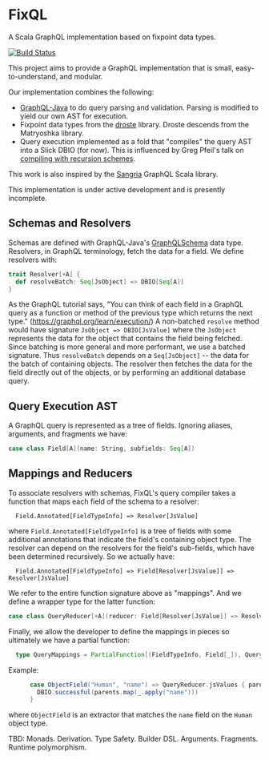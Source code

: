 # FixQL
A Scala GraphQL implementation based on fixpoint data types.

[![Build Status](https://travis-ci.org/Iterable/fixql.svg?branch=master)](https://travis-ci.org/Iterable/fixql)

This project aims to provide a GraphQL implementation that is small, easy-to-understand, and modular.

Our implementation combines the following:
- [GraphQL-Java][1] to do query parsing and validation. Parsing is modified to yield our own AST for execution.
- Fixpoint data types from the [droste][2] library. Droste descends from the Matryoshka library.
- Query execution implemented as a fold that "compiles" the query AST into a Slick DBIO (for now). This is influenced by Greg Pfeil's talk on [compiling with recursion schemes][3].

This work is also inspired by the [Sangria][4] GraphQL Scala library.

This implementation is under active development and is presently incomplete.

## Schemas and Resolvers

Schemas are defined with GraphQL-Java's [GraphQLSchema][5] data type. Resolvers, in GraphQL terminology, fetch the data for a field. We define resolvers with:

```scala
trait Resolver[+A] {
  def resolveBatch: Seq[JsObject] => DBIO[Seq[A]]
}
```

As the GraphQL tutorial says, "You can think of each field in a GraphQL query as a function or method of the previous type which returns the next type." (https://graphql.org/learn/execution/) A non-batched `resolve` method would have signature `JsObject => DBIO[JsValue]` where the `JsObject` represents the data for the object that contains the field being fetched. Since batching is more general and more performant, we use a batched signature. Thus `resolveBatch`  depends on a `Seq[JsObject]` -- the data for the batch of containing objects. The resolver then fetches the data for the field directly out of the objects, or by performing an additional database query.

## Query Execution AST

A GraphQL query is represented as a tree of fields. Ignoring aliases, arguments, and fragments we have:

```scala
case class Field[A](name: String, subfields: Seq[A])
```

## Mappings and Reducers

To associate resolvers with schemas, FixQL's query compiler takes a function that maps each field of the schema to a resolver:
```
  Field.Annotated[FieldTypeInfo] => Resolver[JsValue]
```

where `Field.Annotated[FieldTypeInfo]` is a tree of fields with some additional annotations that indicate the field's containing object type. The resolver can depend on the resolvers for the field's sub-fields, which have been determined recursively. So we actually have:

```
  Field.Annotated[FieldTypeInfo] => Field[Resolver[JsValue]] => Resolver[JsValue]
```

We refer to the entire function signature above as "mappings". And we define a wrapper type for the latter function:
 
```scala
case class QueryReducer[+A](reducer: Field[Resolver[JsValue]] => Resolver[A])
```

Finally, we allow the developer to define the mappings in pieces so ultimately we have a partial function:

```scala
  type QueryMappings = PartialFunction[(FieldTypeInfo, Field[_]), QueryReducer[JsValue]]
```

Example:

```scala
      case ObjectField("Human", "name") => QueryReducer.jsValues { parents =>
        DBIO.successful(parents.map(_.apply("name")))
      }
```

where `ObjectField` is an extractor that matches the `name` field on the `Human` object type.

TBD: Monads. Derivation. Type Safety. Builder DSL. Arguments. Fragments. Runtime polymorphism.

[1]: https://www.graphql-java.com/
[2]: https://github.com/higherkindness/droste
[3]: https://github.com/sellout/recursion-scheme-talk/blob/master/nanopass-compiler-talk.org
[4]: https://sangria-graphql.org/
[5]: https://www.graphql-java.com/documentation/v12/schema/